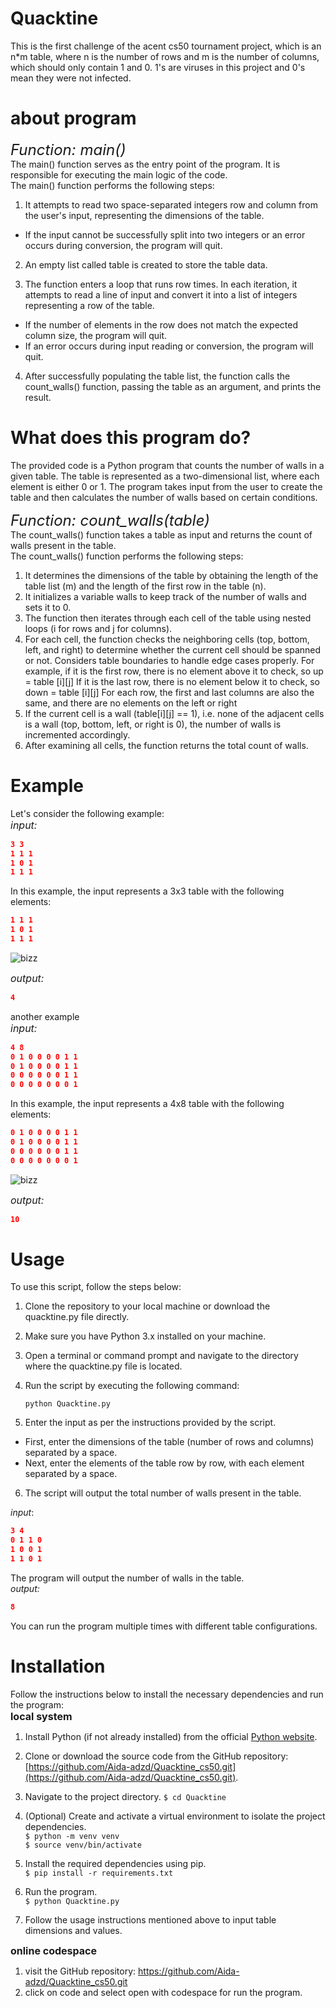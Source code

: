 # Quacktine

This is the first challenge of the acent cs50 tournament project, which is an n\*m table, where n is the number of rows and m is the number of columns, which should only contain 1 and 0.
1's are viruses in this project and 0's mean they were not infected.

# **about program**

<font size="5">_Function: main()_</font>\
The main() function serves as the entry point of the program. It is responsible for executing the main logic of the code.\
The main() function performs the following steps:

1. It attempts to read two space-separated integers row and column from the user's input, representing the dimensions of the table.

- If the input cannot be successfully split into two integers or an error occurs during conversion, the program will quit.

2. An empty list called table is created to store the table data.

3. The function enters a loop that runs row times. In each iteration, it attempts to read a line of input and convert it into a list of integers representing a row of the table.

- If the number of elements in the row does not match the expected column size, the program will quit.
- If an error occurs during input reading or conversion, the program will quit.

4. After successfully populating the table list, the function calls the count_walls() function, passing the table as an argument, and prints the result.

# **What does this program do?**

The provided code is a Python program that counts the number of walls in a given table. The table is represented as a two-dimensional list, where each element is either 0 or 1. The program takes input from the user to create the table and then calculates the number of walls based on certain conditions.

<font size="5">_Function: count_walls(table)_</font>\
The count_walls() function takes a table as input and returns the count of walls present in the table.\
The count_walls() function performs the following steps:

1. It determines the dimensions of the table by obtaining the length of the table list (m) and the length of the first row in the table (n).
2. It initializes a variable walls to keep track of the number of walls and sets it to 0.
3. The function then iterates through each cell of the table using nested loops (i for rows and j for columns).
4. For each cell, the function checks the neighboring cells (top, bottom, left, and right) to determine whether the current cell should be spanned or not. Considers table boundaries to handle edge cases properly.
   For example, if it is the first row, there is no element above it to check, so up = table [i][j]
   If it is the last row, there is no element below it to check, so down = table [i][j]
   For each row, the first and last columns are also the same, and there are no elements on the left or right
5. If the current cell is a wall (table[i][j] == 1), i.e. none of the adjacent cells is a wall (top, bottom, left, or right is 0), the number of walls is incremented accordingly.
6. After examining all cells, the function returns the total count of walls.

# **Example**

Let's consider the following example:\
<font size="3">_input:_</font>

```json
3 3
1 1 1
1 0 1
1 1 1
```

In this example, the input represents a 3x3 table with the following elements:

```json
1 1 1
1 0 1
1 1 1
```

![bizz](IMG_0319.jpg)

<font size="3">_output:_</font>

```json
4
```

another example\
<font size="3">_input:_</font>

```json
4 8
0 1 0 0 0 0 1 1
0 1 0 0 0 0 1 1
0 0 0 0 0 0 1 1
0 0 0 0 0 0 0 1
```

In this example, the input represents a 4x8 table with the following elements:

```json
0 1 0 0 0 0 1 1
0 1 0 0 0 0 1 1
0 0 0 0 0 0 1 1
0 0 0 0 0 0 0 1
```

![bizz](IMG_0318.jpg)

<font size="3">_output:_</font>

```json
10
```

# Usage

To use this script, follow the steps below:

1. Clone the repository to your local machine or download the quacktine.py file directly.

2. Make sure you have Python 3.x installed on your machine.

3. Open a terminal or command prompt and navigate to the directory where the quacktine.py file is located.

4. Run the script by executing the following command:
   ```
   python Quacktine.py
   ```
5. Enter the input as per the instructions provided by the script.

- First, enter the dimensions of the table (number of rows and columns) separated by a space.
- Next, enter the elements of the table row by row, with each element separated by a space.

6. The script will output the total number of walls present in the table.

_input_:

```json
3 4
0 1 1 0
1 0 0 1
1 1 0 1
```

The program will output the number of walls in the table.\
_output:_

```json
8
```

You can run the program multiple times with different table configurations.

# Installation

Follow the instructions below to install the necessary dependencies and run the program:\
<font size="3"> **local system**</font>

1. Install Python (if not already installed) from the official [Python website](https://www.python.org/).

2. Clone or download the source code from the GitHub repository: [https://github.com/Aida-adzd/Quacktine_cs50.git](https://github.com/Aida-adzd/Quacktine_cs50.git).

3. Navigate to the project directory.
   `$ cd Quacktine `

4. (Optional) Create and activate a virtual environment to isolate the project dependencies.\
   `$ python -m venv venv`\
   `$ source venv/bin/activate`

5. Install the required dependencies using pip.\
   `$ pip install -r requirements.txt`

6. Run the program.\
   `$ python Quacktine.py`

7. Follow the usage instructions mentioned above to input table dimensions and values.

<font size="3"> **online codespace**</font>
1. visit the GitHub repository: https://github.com/Aida-adzd/Quacktine_cs50.git
2. click on code and select open with codespace for run the program.
